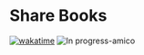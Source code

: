 # Share Books
[![wakatime](https://wakatime.com/badge/github/victorbrambilla/share-books.svg)](https://wakatime.com/badge/github/victorbrambilla/share-books)
![In progress-amico](https://user-images.githubusercontent.com/88890771/172502157-2c116dd8-0e3f-4c69-8c40-af0a083b3597.png)

